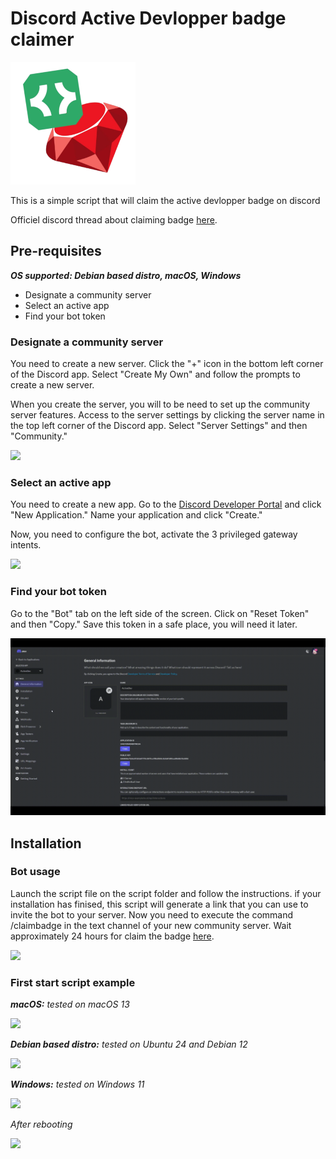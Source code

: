 # Discord Active Devlopper badge claimer 
![](assets/logo.png)

This is a simple script that will claim the active devlopper badge on discord 

Officiel discord thread about claiming badge [here](https://support-dev.discord.com/hc/en-us/articles/10113997751447-Active-Developer-Badge#70ebf968-173e-4ffb-86d5-2e417eeb20a4).

## __Pre-requisites__
*__OS supported: Debian based distro, macOS, Windows__*

- Designate a community server
- Select an active app
- Find your bot token

### __Designate a community server__
You need to create a new server. Click the "+" icon in the bottom left corner of the Discord app. Select "Create My Own" and follow the prompts to create a new server. 

When you create the server, you will to be need to set up the community server features. Access to the server settings by clicking the server name in the top left corner of the Discord app. Select "Server Settings" and then "Community."

![](assets/set-community-feature.gif)

### __Select an active app__
You need to create a new app. Go to the [Discord Developer Portal](https://discord.com/developers/applications) and click "New Application." Name your application and click "Create."

Now, you need to configure the bot, activate the 3 privileged gateway intents.

![](assets/add-bot.gif)

### __Find your bot token__
Go to the "Bot" tab on the left side of the screen. Click on "Reset Token" and then "Copy." Save this token in a safe place, you will need it later.

![](assets/find-bot-token.gif)

## __Installation__

### __Bot usage__
Launch the script file on the script folder and follow the instructions. if your installation has finised, this script will generate a link that you can use to invite the bot to your server. Now you need to execute the command /claimbadge in the text channel of your new community server. Wait approximately 24 hours for claim the badge [here](https://discord.com/developers/active-developer).

![](assets/bot-command.gif)

### __First start script example__
*__macOS:__*
*tested on macOS 13*

![](assets/darwin-example.gif)

*__Debian based distro:__*
*tested on Ubuntu 24 and Debian 12*

![](assets/debian-example.gif)

*__Windows:__*
*tested on Windows 11*

![](assets/windows-example.gif)

*After rebooting*

![](assets/windows-example1.gif)

